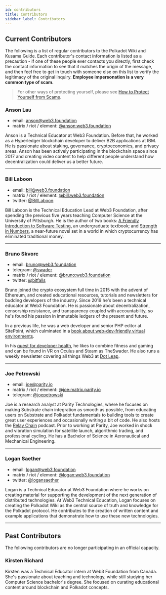 ```yaml
---
id: contributors
title: Contributors
sidebar_label: Contributors
---
```


## Current Contributors

The following is a list of regular contributors to the Polkadot Wiki and Kusama Guide. Each
contributor's contact information is listed as a precaution - if one of these people ever contacts
you directly, first check the contact information to see that it matches the origin of the message,
and then feel free to get in touch with someone else on this list to verify the legitimacy of the
original inquiry. **Employee impersonation is a very common type of scam**.

> For other ways of protecting yourself, please see
> [How to Protect Yourself from Scams](learn-scams).

### Anson Lau

- email: [anson@web3.foundation](mailto:anson@web3.foundation)
- matrix / riot / element: [@anson:web3.foundation](https://matrix.to/#/@anson:web3.foundation)

Anson is a Technical Educator at Web3 Foundation. Before that, he worked as a Hyperledger blockchain
developer to deliver B2B applications at IBM. He is passionate about staking, governance,
cryptoeconomics, and privacy areas. Anson has been actively participating in the blockchain space
since 2017 and creating video content to help different people understand how decentralization could
deliver us a better future.

---

### Bill Laboon

- email: [bill@web3.foundation](mailto:bill@web3.foundation)
- matrix / riot / element: [@bill:web3.foundation](https://matrix.to/#/@bill:web3.foundation)
- twitter: [@BillLaboon](https://twitter.com/BillLaboon)

Bill Laboon is the Technical Education Lead at Web3 Foundation, after spending the previous five
years teaching Computer Science at the University of Pittsburgh. He is the author of two books:
[A Friendly Introduction to Software Testing](https://www.amazon.com/Friendly-Introduction-Software-Testing/dp/1523477377),
an undergraduate textbook; and
[Strength in Numbers](https://www.amazon.com/Strength-Numbers-Cryptocurrency-Bill-Laboon/dp/1981526730/),
a near-future novel set in a world in which cryptocurrency has eliminated traditional money.

---

### Bruno Skvorc

- email: [bruno@web3.foundation](mailto:bruno@web3.foundation)
- telegram: [@swader](https://t.me/swader)
- matrix / riot / element: [@bruno:web3.foundation](https://matrix.to/#/@bruno:web3.foundation)
- twitter: [@bitfalls](https://twitter.com/bitfalls)

Bruno joined the crypto ecosystem full time in 2015 with the advent of Ethereum, and created
educational resources, tutorials and newsletters for budding developers of the industry. Since 2019
he's been a technical educator at Web3 Foundation. He is passionate about decentralization,
censorship resistance, and transparency coupled with accountability, so he's found his passion in
immutable ledgers of the present and future.

In a previous life, he was a web developer and senior PHP editor at SitePoint, which culminated in a
[book about web-dev-friendly virtual environments](https://www.amazon.com/Jump-Start-PHP-Environment-Language/dp/0994182643).

In his [quest for developer health](https://bruno.id/an-endomorphs-journey-to-health-part-2/), he
likes to combine fitness and gaming and can be found in VR on Oculus and Steam as TheSwader. He also
runs a weekly newsletter covering all things Web3 at [Dot Leap](https://dotleap.substack.com).

---

### Joe Petrowski

- email: [joe@parity.io](mailto:joe@parity.io)
- matrix / riot / element: [@joe:matrix.parity.io](https://matrix.to/#/@joe:matrix.parity.io)
- telegram: [@joepetrowski](https://t.me/joepetrowski)

Joe is a research analyst at Parity Technologies, where he focuses on making Substrate chain
integration as smooth as possible, from educating users on Substrate and Polkadot fundamentals to
building tools to create great user experiences and occasionally writing a bit of code. He also
hosts the [Relay Chain](https://relaychain.fm) podcast. Prior to working at Parity, Joe worked in
shock and vibration simulation for satellite launch, algorithmic trading, and professional cycling.
He has a Bachelor of Science in Aeronautical and Mechanical Engineering.

---

### Logan Saether

- email: [logan@web3.foundation](mailto:logan@web3.foundation)
- matrix / riot / element: [@logan:web3.foundation](https://matrix.to/#/@logan:web3.foundation)
- twitter: [@logansaether](https://twitter.com/logansaether)

Logan is a Technical Educator at Web3 Foundation where he works on creating material for supporting
the development of the next generation of distributed technologies. At Web3 Technical Education,
Logan focuses on creating the Polkadot Wiki as the central source of truth and knowledge for the
Polkadot protocol. He contributes to the creation of written content and example applications that
demonstrate how to use these new technologies.

---

## Past Contributors

The following contributors are no longer participating in an official capacity.

### Kirsten Richard

Kirsten was a Technical Educator intern at Web3 Foundation from Canada. She's passionate about
teaching and technology, while still studying her Computer Science bachelor's degree. She focused on
curating educational content around blockchain and Polkadot concepts.
